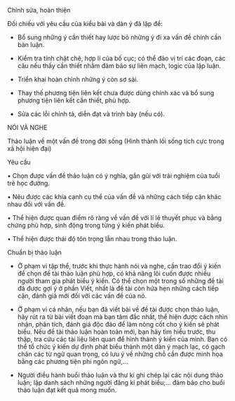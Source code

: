 Chỉnh sửa, hoàn thiện

Đối chiếu với yêu cầu của kiểu bài và dàn ý đã lập để:

- Bổ sung những ý cần thiết hay lược bỏ những ý đi xa vấn đề chính cần bàn luận.

- Kiểm tra tính chặt chẽ, hợp lí của bố cục; có thể đảo vị trí các đoạn, các câu nếu thấy cần thiết nhằm đảm bảo sự liên mạch, logic của lập luận.

- Triển khai hoàn chỉnh những ý còn sơ sài.

- Thay thế phương tiện liên kết chưa được dùng chính xác và bổ sung phương tiện liên kết cần thiết, phù hợp.

- Sửa các lỗi chính tả, diễn đạt và trình bày (nếu có).

NÓI VÀ NGHE

Thảo luận về một vấn đề trong đời sống
(Hình thành lối sống tích cực trong xã hội hiện đại)

Yêu cầu

• Chọn được vấn đề thảo luận có ý nghĩa, gắn gũi với trải nghiệm của tuổi trẻ học đường.

• Nêu được các khía cạnh cụ thể của vấn đề và những cách tiếp cận khác nhau đối với vấn đề.

• Thể hiện được quan điểm rõ ràng về vấn đề với lí lẽ thuyết phục và bằng chứng phù hợp, sinh động trong từng ý kiến phát biểu.

• Thể hiện được thái độ tôn trọng lẫn nhau trong thảo luận.

Chuẩn bị thảo luận

- Ở phạm vi tập thể, trước khi thực hành nói và nghe, cần trao đổi ý kiến để chọn đề tài thảo luận phù hợp, có khả năng lôi cuốn được nhiều người tham gia phát biểu ý kiến. Có thể chọn một trong số những đề tài đã được gợi ý ở phần Viết, nhất là đề tài còn hứa hẹn những cách tiếp cận, đánh giá mới đối với các vấn đề của nó.

- Ở phạm vi cá nhân, nếu bạn đã viết bài về đề tài được chọn thảo luận, hãy rút ra từ bài viết đoạn mà bạn tâm đắc nhất, thể hiện được cách nhìn nhận, phân tích, đánh giá độc đáo để làm nòng cốt cho ý kiến sẽ phát biểu. Nếu đề tài thảo luận hoàn toàn mới, bạn hãy tìm hiểu trước, thu thập, tra cứu các tài liệu liên quan để hình thành ý kiến của mình. Bạn có thể tổ chức ý kiến dự định phát biểu thành một dàn ý mạch lạc, có gạch chân các từ ngữ quan trọng, có lưu ý về những chỗ cần được minh họa bằng các phương tiện phi ngôn ngữ,...

- Người điều hành buổi thảo luận và thư kí ghi chép lại các nội dung thảo luận; lập danh sách những người đăng kí phát biểu;... đảm bảo cho buổi thảo luận đạt kết quả mong muốn.